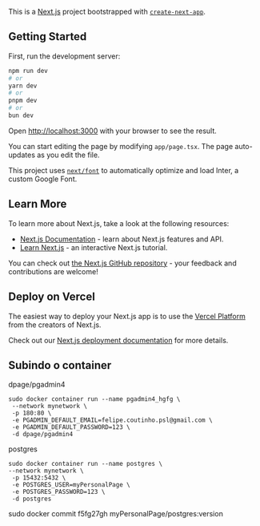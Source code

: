 This is a [Next.js](https://nextjs.org/) project bootstrapped with [`create-next-app`](https://github.com/vercel/next.js/tree/canary/packages/create-next-app).

## Getting Started

First, run the development server:

```bash
npm run dev
# or
yarn dev
# or
pnpm dev
# or
bun dev
```

Open [http://localhost:3000](http://localhost:3000) with your browser to see the result.

You can start editing the page by modifying `app/page.tsx`. The page auto-updates as you edit the file.

This project uses [`next/font`](https://nextjs.org/docs/basic-features/font-optimization) to automatically optimize and load Inter, a custom Google Font.

## Learn More

To learn more about Next.js, take a look at the following resources:

-   [Next.js Documentation](https://nextjs.org/docs) - learn about Next.js features and API.
-   [Learn Next.js](https://nextjs.org/learn) - an interactive Next.js tutorial.

You can check out [the Next.js GitHub repository](https://github.com/vercel/next.js/) - your feedback and contributions are welcome!

## Deploy on Vercel

The easiest way to deploy your Next.js app is to use the [Vercel Platform](https://vercel.com/new?utm_medium=default-template&filter=next.js&utm_source=create-next-app&utm_campaign=create-next-app-readme) from the creators of Next.js.

Check out our [Next.js deployment documentation](https://nextjs.org/docs/deployment) for more details.

## Subindo o container

dpage/pgadmin4

```
sudo docker container run --name pgadmin4_hgfg \
 --network mynetwork \
 -p 180:80 \
 -e PGADMIN_DEFAULT_EMAIL=felipe.coutinho.psl@gmail.com \
 -e PGADMIN_DEFAULT_PASSWORD=123 \
 -d dpage/pgadmin4

```

postgres

```
sudo docker container run --name postgres \
--network mynetwork \
 -p 15432:5432 \
 -e POSTGRES_USER=myPersonalPage \
 -e POSTGRES_PASSWORD=123 \
 -d postgres

```

sudo docker commit f5fg27gh myPersonalPage/postgres:version
